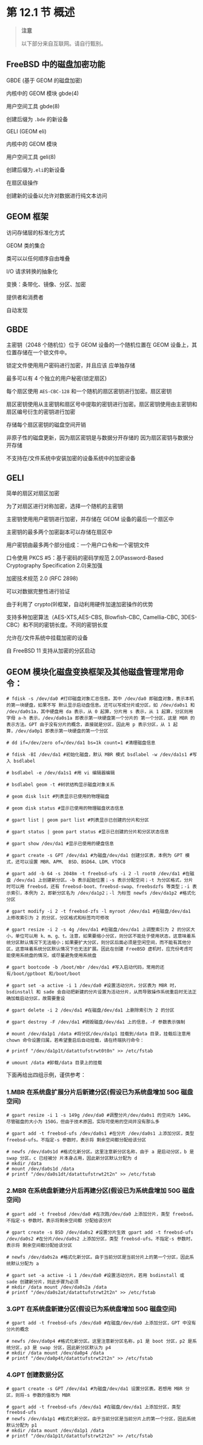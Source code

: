 # 第 12.1 节 概述

> **注意**
>
> 以下部分来自互联网。请自行甄别。

## FreeBSD 中的磁盘加密功能

GBDE (基于 GEOM 的磁盘加密)

内核中的 GEOM 模块 gbde(4)

用户空间工具 gbde(8)

创建后缀为 `.bde` 的新设备

GELI (GEOM eli)

内核中的 GEOM 模块

用户空间工具 geli(8)

创建后缀为`.eli`的新设备

在扇区级操作

创建新的设备以允许对数据进行纯文本访问

## GEOM 框架

访问存储层的标准化方式

GEOM 类的集合

类可以以任何顺序自由堆叠

I/O 请求转换的抽象化

变换：条带化、镜像、分区、加密

提供者和消费者

自动发现

## GBDE

主密钥（2048 个随机位）位于 GEOM 设备的一个随机位置在 GEOM 设备上，其位置存储在一个锁文件中。

锁定文件使用用户密码进行加密，并且应该 应单独存储

最多可以有 4 个独立的用户秘密(锁定扇区)

每个扇区使用 `AES-CBC-128` 和一个随机的扇区密钥进行加密。扇区密钥

扇区密钥使用从主密钥和扇区号中提取的密钥进行加密。扇区密钥使用由主密钥和扇区编号衍生的密钥进行加密

存储每个扇区密钥的磁盘空间开销

非原子性的磁盘更新，因为扇区密钥是与数据分开存储的 因为扇区密钥与数据分开存储

不支持在/文件系统中安装加密的设备系统中的加密设备

## GELI

简单的扇区对扇区加密

为了对扇区进行对称加密，选择一个随机的主密钥

主密钥使用用户密钥进行加密，并存储在 GEOM 设备的最后一个扇区中

主密钥的最多两个加密副本可以存储在扇区中

用户密钥由最多两个部分组成：一个用户口令和一个密钥文件

口令使用 PKCS #5：基于密码的密码学规范 2.0(Password-Based Cryptography Specification 2.0)来加强

加密技术规范 2.0 (RFC 2898)

可以对数据完整性进行验证

由于利用了 crypto(9)框架，自动利用硬件加速加密操作的优势

支持多种加密算法（AES-XTS,AES-CBS, Blowfish-CBC, Camellia-CBC, 3DES-CBC）和不同的密钥长度。不同的密钥长度

允许在/文件系统中挂载加密的设备

自 FreeBSD 11 支持从加密的分区启动

## GEOM 模块化磁盘变换框架及其他磁盘管理常用命令：

```
# fdisk -s /dev/da0 #打印磁盘对象汇总信息。其中 /dev/da0 即磁盘对象，表示本机的第一块硬盘，如果不写 默认显示启动盘信息。还可以写成分片或分区，如 /dev/da0s1 和 /dev/da0s1a，其中硬盘用 da 表示，从 0 起算，分片用 s 表示，从 1 起算，分区则用字母 a-h 表示，/dev/da0s1a 即表示第一块硬盘第一个分片的 第一个分区，这是 MBR 的表示方法。GPT 由于没有分片的概念，直接就是分区，因此用 p 表示分区，从 1 起算，/dev/da0p1 即表示第一块硬盘的第一个分区

# dd if=/dev/zero of=/dev/da1 bs=1k count=1 #清理磁盘信息

# fdisk -BI /dev/da1 #初始化磁盘，默认 MBR 模式 bsdlabel -w /dev/da1s1 #写入 bsdlabel

# bsdlabel -e /dev/da1s1 #用 vi 编辑器编辑

# bsdlabel geom -t #树状结构显示磁盘对象关系

# geom disk lsit #列表显示已使用的物理磁盘

# geom disk status #显示已使用的物理磁盘状态信息

# gpart list | geom part list #列表显示已创建的分片和分区

# gpart status | geom part status #显示已创建的分片和分区状态信息

# gpart show /dev/da1 #显示已使用的硬盘信息

# gpart create -s GPT /dev/da1 #为磁盘/dev/da1 创建分区表，本例为 GPT 模式，还可以设置 MBR、APM、 BSD、BSD64、LDM、VTOC8

# gpart add -b 64 -s 2048m -t freebsd-ufs -i 2 -l root0 /dev/da1 #在磁盘 /dev/da1 上创建新分区。-b 表示起始位置；-s 表示分配空间；-t 为分区格式，分片时可以用 freebsd，还有 freebsd-boot、freebsd-swap、freebsdzfs 等类型；-i 表示索引，本例为 2，即新分区名为 /dev/da1p2；-l 为标签 newfs /dev/da1p2 #格式化分区

# gpart modify -i 2 -t freebsd-zfs -l myroot /dev/da1 #在磁盘/dev/da1 上修改索引为 2 的分区，分区格式和标签均可修改

# gpart resize -i 2 -s 4g /dev/da1 #在磁盘/dev/da1 上调整索引为 2 的分区大小，单位可以用 k、m、g、t。注意，如果要缩小分区，则分区不能处于使用状态，这意味着系统分区默认情况下无法缩小；如果要扩大分区，则分区后面必须是空闲空间，而不能有其他分区，这意味着系统分区默认情况下也无法扩展。因此在创建 FreeBSD 虚机时，应充份考虑可能使用系统盘的情况，或尽量避免使用系统盘

# gpart bootcode -b /boot/mbr /dev/da1 #写入启动代码，常用的还有/boot/gptboot 和/boot/boot

# gpart set -a active -i 1 /dev/da0 #设置活动分片。分区表为 MBR 时，bsdinstall 和 sade 会自动把新建的分片设置为活动分片，从而导致操作系统重启时无法正确加载启动分区，故需要重设

# gpart delete -i 2 /dev/da1 #在磁盘/dev/da1 上删除索引为 2 的分区

# gpart destroy -F /dev/da1 #销毁磁盘/dev/da1 上的信息，-F 参数表示强制

# mount /dev/da1p1 /data #将分区/dev/da1p1 挂载到/data 目录，挂载后注意用 chown 命令设置归属，若希望重启后自动挂载，请在终端执行命令：

# printf "/dev/da1p1t/datattufstrwt0t0n" >> /etc/fstab

# umount /data #卸载/data 目录上的挂载
```

下面再给出四组示例，谨供参考：

### 1.MBR 在系统盘扩展分片后新建分区(假设已为系统盘增加 50G 磁盘空间)

```
# gpart resize -i 1 -s 149g /dev/da0 #调整分片/dev/da0s1 的空间为 149G。尽管磁盘的大小为 150G，但由于技术原因，实际可使用的空间并没有那么多

# gpart add -t freebsd-ufs /dev/da0s1 #在分片 /dev/da0s1 上添加分区，类型 freebsd-ufs。不指定-s 参数时，表示将 剩余空间都分配给该分区

# newfs /dev/da0s1d #格式化新分区。这里注意新分区名称，由于 a 是启动分区，b 是 swap 分区，c 已经被分 片本身占用，因此新分区默认分配为 d
# mkdir /data
# mount /dev/da0s1d /data
# printf "/dev/da0s1dt/datattufstrwt2t2n" >> /etc/fstab
```

### 2.MBR 在系统盘新建分片后再建分区(假设已为系统盘增加 50G 磁盘空间)

```
# gpart add -t freebsd /dev/da0 #在次跑/dev/da0 上添加分片，类型 freebsd。不指定-s 参数时，表示将剩余空间都 分配给该分片

# gpart create -s BSD /dev/da0s2 #设置分片生效 gpart add -t freebsd-ufs /dev/da0s2 #在分片/dev/da0s2 上添加分区，类型 freebsd-ufs。不指定-s 参数时，表示将 剩余空间都分配给该分区

# newfs /dev/da0s2a #格式化新分区。由于当前分区是当前分片上的第一个分区，因此系统默认分配为 a

# gpart set -a active -i 1 /dev/da0 #设置活动分片。若用 bsdinstall 或 sade 创建新分片，则此步骤为必须
# mkdir /data mount /dev/da0s2a /data
# printf "/dev/da0s2at/datattufstrwt2t2n" >> /etc/fstab
```

### 3.GPT 在系统盘新建分区(假设已为系统盘增加 50G 磁盘空间)

```
# gpart add -t freebsd-ufs /dev/da0 #在磁盘/dev/da0 上添加分区，GPT 中没有分片的概念

# newfs /dev/da0p4 #格式化新分区。这里注意新分区名称，p1 是 boot 分区，p2 是系统分区，p3 是 swap 分区，因此新分区默认为 p4
# mkdir /data mount /dev/da0p4 /data
# printf "/dev/da0p4t/datattufstrwt2t2n" >> /etc/fstab
```

### 4.GPT 创建数据分区

```
# gpart create -s GPT /dev/da1 #为磁盘/dev/da1 设置分区表。若想用 MBR 分区，则将-s 参数的值改为 MBR

# gpart add -t freebsd-ufs /dev/da1 #在磁盘/dev/da1 上添加分区，类型 freebsd-ufs
# newfs /dev/da1p1 #格式化新分区。由于当前分区是当前分片上的第一个分区，因此系统默认分配为 p1
# mkdir /data mount /dev/da1p1 /data
# printf "/dev/da1p1t/datattufstrwt2t2n" >> /etc/fstab
```